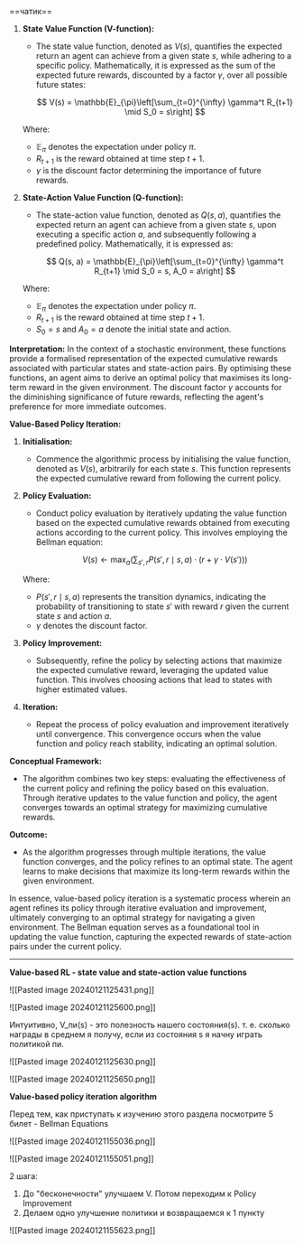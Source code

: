 ==чатик==


1. **State Value Function (V-function):**
   - The state value function, denoted as $V(s)$, quantifies the expected return an agent can achieve from a given state $s$, while adhering to a specific policy. Mathematically, it is expressed as the sum of the expected future rewards, discounted by a factor $\gamma$, over all possible future states:

     $$ V(s) = \mathbb{E}_{\pi}\left[\sum_{t=0}^{\infty} \gamma^t R_{t+1} \mid S_0 = s\right] $$

   Where:
   - $\mathbb{E}_{\pi}$ denotes the expectation under policy $\pi$.
   - $R_{t+1}$ is the reward obtained at time step $t+1$.
   - $\gamma$ is the discount factor determining the importance of future rewards.

2. **State-Action Value Function (Q-function):**
   - The state-action value function, denoted as $Q(s, a)$, quantifies the expected return an agent can achieve from a given state $s$, upon executing a specific action $a$, and subsequently following a predefined policy. Mathematically, it is expressed as:

     $$ Q(s, a) = \mathbb{E}_{\pi}\left[\sum_{t=0}^{\infty} \gamma^t R_{t+1} \mid S_0 = s, A_0 = a\right] $$

   Where:
   - $\mathbb{E}_{\pi}$ denotes the expectation under policy $\pi$.
   - $R_{t+1}$ is the reward obtained at time step $t+1$.
   - $S_0 = s$ and $A_0 = a$ denote the initial state and action.

**Interpretation:**
In the context of a stochastic environment, these functions provide a formalised representation of the expected cumulative rewards associated with particular states and state-action pairs. By optimising these functions, an agent aims to derive an optimal policy that maximises its long-term reward in the given environment. The discount factor $\gamma$ accounts for the diminishing significance of future rewards, reflecting the agent's preference for more immediate outcomes.


**Value-Based Policy Iteration:**

1. **Initialisation:**
   - Commence the algorithmic process by initialising the value function, denoted as $V(s)$, arbitrarily for each state $s$. This function represents the expected cumulative reward from following the current policy.

2. **Policy Evaluation:**
   - Conduct policy evaluation by iteratively updating the value function based on the expected cumulative rewards obtained from executing actions according to the current policy. This involves employing the Bellman equation:

     $$ V(s) \leftarrow \max_a \left( \sum_{s', r} P(s', r \mid s, a) \cdot \left( r + \gamma \cdot V(s') \right) \right) $$

   Where:
   - $P(s', r \mid s, a)$ represents the transition dynamics, indicating the probability of transitioning to state $s'$ with reward $r$ given the current state $s$ and action $a$.
   - $\gamma$ denotes the discount factor.

3. **Policy Improvement:**
   - Subsequently, refine the policy by selecting actions that maximize the expected cumulative reward, leveraging the updated value function. This involves choosing actions that lead to states with higher estimated values.

4. **Iteration:**
   - Repeat the process of policy evaluation and improvement iteratively until convergence. This convergence occurs when the value function and policy reach stability, indicating an optimal solution.

**Conceptual Framework:**
   - The algorithm combines two key steps: evaluating the effectiveness of the current policy and refining the policy based on this evaluation. Through iterative updates to the value function and policy, the agent converges towards an optimal strategy for maximizing cumulative rewards.

**Outcome:**
   - As the algorithm progresses through multiple iterations, the value function converges, and the policy refines to an optimal state. The agent learns to make decisions that maximize its long-term rewards within the given environment.

In essence, value-based policy iteration is a systematic process wherein an agent refines its policy through iterative evaluation and improvement, ultimately converging to an optimal strategy for navigating a given environment. The Bellman equation serves as a foundational tool in updating the value function, capturing the expected rewards of state-action pairs under the current policy.

-----------------------------------------------------------

**Value-based RL - state value and state-action value functions**


![[Pasted image 20240121125431.png]]

![[Pasted image 20240121125600.png]]

Интуитивно, V_пи(s) - это полезность нашего состояния(s). т. е. сколько награды в среднем я получу, если из состояния s я начну играть политикой пи.

![[Pasted image 20240121125630.png]]

![[Pasted image 20240121125650.png]]

**Value-based policy iteration algorithm**

Перед тем, как приступать к изучению этого раздела посмотрите 5 билет - Bellman Equations

![[Pasted image 20240121155036.png]]

![[Pasted image 20240121155051.png]]

2 шага:

1) До "бесконечности" улучшаем V. Потом переходим к Policy Improvement
2) Делаем одно улучшение политики и возвращаемся к 1 пункту

![[Pasted image 20240121155623.png]]


